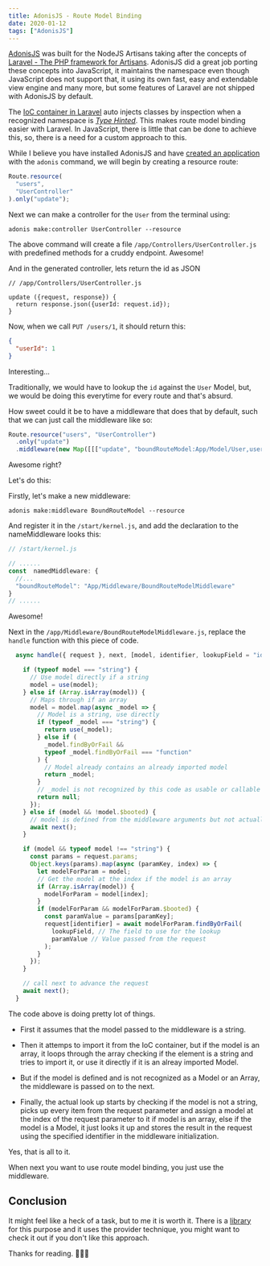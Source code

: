 ```yaml
---
title: AdonisJS - Route Model Binding 
date: 2020-01-12
tags: ["AdonisJS"]
---
```


[AdonisJS](https://adonisjs.com/) was built for the NodeJS Artisans taking after the concepts of [Laravel - The PHP framework for Artisans](https://laravel.com). AdonisJS did a great job porting these concepts into JavaScript, it maintains the namespace even though JavaScript does not support that, it using its own fast, easy and extendable view engine and many more, but some features of Laravel are not shipped with AdonisJS by default.

The [IoC container in Laravel](https://laravel.com/docs/4.2/ioc) auto injects classes by inspection when a recognized namespace is [_Type Hinted_](https://www.php.net/manual/en/language.oop5.typehinting.php). This makes route model binding easier with Laravel. In JavaScript, there is little that can be done to achieve this, so, there is a need for a custom approach to this.

While I believe you have installed AdonisJS and have [created an application](https://adonisjs.com/docs/4.1/installation) with the `adonis` command, we will begin by creating a resource route:

```js
Route.resource(
  "users",
  "UserController"
).only("update");
```

Next we can make a controller for the `User` from the terminal using:

```
adonis make:controller UserController --resource
```

The above command will create a file `/app/Controllers/UserController.js` with predefined methods for a cruddy endpoint. Awesome!

And in the generated controller, lets return the id as JSON

```
// /app/Controllers/UserController.js

update ({request, response}) {
  return response.json({userId: request.id});
}
```

Now, when we call `PUT /users/1`, it should return this:
```json
{
  "userId": 1
}
```
Interesting...

Traditionally, we would have to lookup the `id` against the `User` Model, but, we would be doing this everytime for every route and that's absurd.

How sweet could it be to have a middleware that does that by default, such that we can just call the middleware like so:

```js
Route.resource("users", "UserController")
  .only("update")
  .middleware(new Map([[["update", "boundRouteModel:App/Model/User,user"]]]));
```

Awesome right?

Let's do this:

Firstly, let's make a new middleware: 

```
adonis make:middleware BoundRouteModel --resource
```
And register it in the `/start/kernel.js`, and add the declaration to the nameMiddleware looks this:

```js
// /start/kernel.js

// ......
const  namedMiddleware: {
  //...
  "boundRouteModel": "App/Middleware/BoundRouteModelMiddleware"
}
// ......
```

Awesome!

Next in the `/app/Middleware/BoundRouteModelMiddleware.js`, replace the `handle` function with this piece of code.
```js
  async handle({ request }, next, [model, identifier, lookupField = "id"]) {

    if (typeof model === "string") {
      // Use model directly if a string
      model = use(model);
    } else if (Array.isArray(model)) {
      // Maps through if an array
      model = model.map(async _model => {
        // Model is a string, use directly
        if (typeof _model === "string") {
          return use(_model);
        } else if (
          _model.findByOrFail &&
          typeof _model.findByOrFail === "function"
        ) {
          // Model already contains an already imported model
          return _model;
        }
        // _model is not recognized by this code as usable or callable for its usage
        return null;
      });
    } else if (model && !model.$booted) {
      // model is defined from the middleware arguments but not actually a Model
      await next();
    }

    if (model && typeof model !== "string") {
      const params = request.params;
      Object.keys(params).map(async (paramKey, index) => {
        let modelForParam = model;
        // Get the model at the index if the model is an array
        if (Array.isArray(model)) {
          modelForParam = model[index];
        }
        if (modelForParam && modelForParam.$booted) {
          const paramValue = params[paramKey];
          request[identifier] = await modelForParam.findByOrFail(
            lookupField, // The field to use for the lookup
            paramValue // Value passed from the request
          );
        }
      });
    }

    // call next to advance the request
    await next();
  }
```

The code above is doing pretty lot of things.
- First it assumes that the model passed to the middleware is a string.
- Then it attemps to import it from the IoC container, but if the model is an array, it loops through the array checking if the element is a string and tries to import it, or use it directly if it is an alreay imported Model.

- But if the model is defined and is not recognized as a Model or an Array, the middleware is passed on to the next.

- Finally, the actual look up starts by checking if the model is not a string, picks up every item from the request parameter and assign a model at the index of the request parameter to it if model is an array, else if the model is a Model, it just looks it up and stores the result in the request using the specified identifier in the middleware initialization.

Yes, that is all to it.

When next you want to use route model binding, you just use the middleware.

## Conclusion
It might feel like a heck of a task, but to me it is worth it. There is a [library](https://www.npmjs.com/package/adonis-route-model-binding) for this purpose and it uses the provider technique, you might want to check it out if you don't like this approach.

Thanks for reading. 🙇🙇🙇